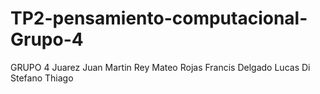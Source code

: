 # TP2-pensamiento-computacional-Grupo-4
GRUPO 4
Juarez Juan Martin
Rey Mateo 
Rojas Francis
Delgado Lucas
Di Stefano Thiago
